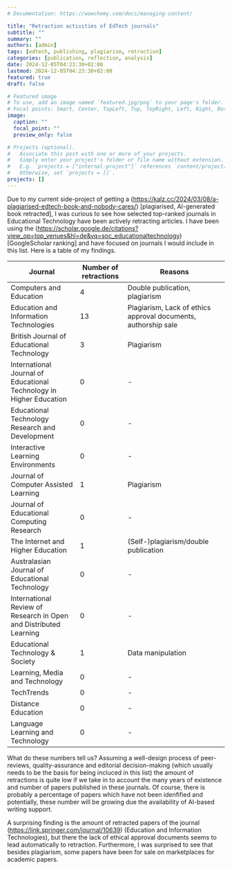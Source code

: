 ```yaml
---
# Documentation: https://wowchemy.com/docs/managing-content/

title: "Retraction activities of EdTech journals"
subtitle: ""
summary: ""
authors: [admin]
tags: [edtech, publishing, plagiarism, retraction]
categories: [publication, reflection, analysis]
date: 2024-12-05T04:23:30+02:00
lastmod: 2024-12-05T04:23:30+02:00
featured: true
draft: false

# Featured image
# To use, add an image named `featured.jpg/png` to your page's folder.
# Focal points: Smart, Center, TopLeft, Top, TopRight, Left, Right, BottomLeft, Bottom, BottomRight.
image:
  caption: ""
  focal_point: ""
  preview_only: false

# Projects (optional).
#   Associate this post with one or more of your projects.
#   Simply enter your project's folder or file name without extension.
#   E.g. `projects = ["internal-project"]` references `content/project/deep-learning/index.md`.
#   Otherwise, set `projects = []`.
projects: []
---
```

Due to my current side-project of getting a (https://kalz.cc/2024/03/08/a-plagiarised-edtech-book-and-nobody-cares/) [plagiarised, AI-generated book retracted], I was curious to see how selected top-ranked journals in Educational Technology have been actively retracting articles. I have been using the (https://scholar.google.de/citations?view_op=top_venues&hl=de&vq=soc_educationaltechnology)[GoogleScholar ranking] and have focused on journals I would include in this list. Here is a table of my findings.

| Journal  | Number of retractions | Reasons |
| -------- | --------------------- | ------- |
| Computers and Education |    4   | Double publication, plagiarism |
| Education and Information Technologies |   13   | Plagiarism, Lack of ethics approval documents, authorship sale |
| British Journal of Educational Technology |    3   | Plagiarism |
| International Journal of Educational Technology in Higher Education |    0   | - |
| Educational Technology Research and Development |    0   | - |
| Interactive Learning Environments |    0   | - |
| Journal of Computer Assisted Learning |    1   | Plagiarism |
| Journal of Educational Computing Research |    0   | - |
| The Internet and Higher Education |   1   | (Self-)plagiarism/double publication |
| Australasian Journal of Educational Technology|   0   | - |
| International Review of Research in Open and Distributed Learning |   0   | - |
| Educational Technology & Society|   1   | Data manipulation |
| Learning, Media and Technology |   0   | - |
| TechTrends |   0   | - |
| Distance Education |   0   | - |
| Language Learning and Technology |   0   | - |

What do these numbers tell us? Assuming a well-design process of peer-reviews, quality-assurance and editorial decision-making (which usually needs to be the basis for being incluced in this list) the amount of retractions is quite low if we take in to account the many years of existence and number of papers published in these journals. Of course, there is probably a percentage of papers which have not been idenfified and potentially, these number will be growing due the availability of AI-based writing support.

A surprising finding is the amount of retracted papers of the journal (https://link.springer.com/journal/10639) (Education and Information Technologies), but there the lack of ethical approval documents seems to lead automatically to retraction. Furthermore, I was surprised to see that besides plagiarism, some papers have been for sale on marketplaces for academic papers.